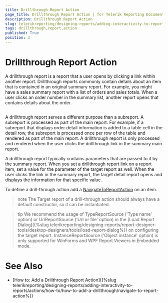 ```yaml
---
title: Drillthrough Report Action
page_title: Drillthrough Report Action | for Telerik Reporting Documentation
description: Drillthrough Report Action
slug: telerikreporting/designing-reports/adding-interactivity-to-reports/actions/drillthrough-report-action
tags: drillthrough,report,action
published: True
position: 3
---
```


# Drillthrough Report Action



A drillthrough report is a report that a user opens by clicking a link within another report.
        Drillthrough reports commonly contain details about an item that is contained in an original summary report.
        For example, you might have a sales summary report with a list of orders and sales totals. When a user clicks
        an order number in the summary list, another report opens that contains details about the order.
      

## 

A drillthrough report serves a different purpose than a subreport. A subreport is processed as part of
          the main report. For example, if a subreport that displays order detail information is added to a table cell
          in the detail row, the subreport is processed once per row of the table and rendered as part of the main report.
          A drillthrough report is only processed and rendered when the user clicks the drillthrough link in the summary
          main report.
        

A drillthrough report typically contains parameters that are passed to it by the summary report. When you
          set a drillthrough report link on a report item, set a value for the parameter of the target report as well. When
          the user clicks the link in the summary report, the target detail report opens and displays the information for that specific value.
        

To define a drill-through action add a [NavigateToReportAction](/reporting/api/Telerik.Reporting.NavigateToReportAction) on an item.
        

>note The Target report of a drill-through action should always have a default constructor, so it can be instantiated.


>tip We recommend the usage of TypeReportSource ('Type name' option) or UriReportSource ('Url or file' option)            in the [Load Report Dialog]({%slug telerikreporting/designing-reports/report-designer-tools/desktop-designers/tools/load-report-dialog%}) on configuring the target report.            InstanceReportSource ('Object instance' option) is only supported for WinForms and WPF Report Viewers in Embedded mode.          


# See Also


 * [How to: Add a Drillthrough Report Action]({%slug telerikreporting/designing-reports/adding-interactivity-to-reports/actions/how-to/how-to-add-a-drillthrough/navigate-to-report-action%})
